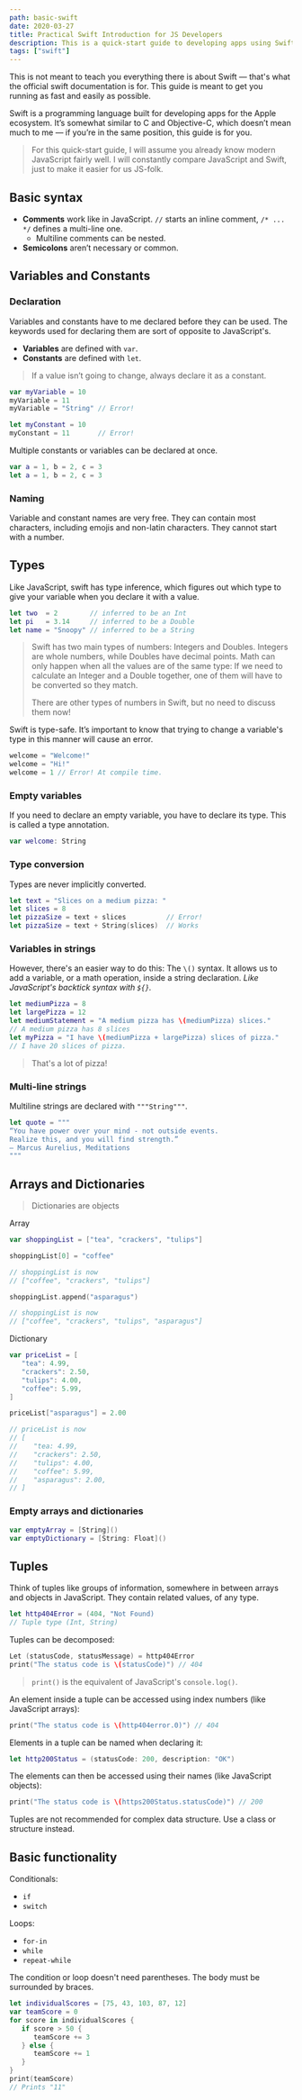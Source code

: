 ```yaml
---
path: basic-swift
date: 2020-03-27
title: Practical Swift Introduction for JS Developers
description: This is a quick-start guide to developing apps using Swift, from the perspective of a front-end developer who knows JavaScript as the main language. I will be comparing both languages, pointing out the similarities and main differences.
tags: ["swift"]
---
```


This is not meant to teach you everything there is about Swift — that's what the official swift documentation is for. This guide is meant to get you running as fast and easily as possible.

Swift is a programming language built for developing apps for the Apple ecosystem. It’s somewhat similar to C and Objective-C, which doesn’t mean much to me — if you’re in the same position, this guide is for you.

> For this quick-start guide, I will assume you already know modern JavaScript fairly well. I will constantly compare JavaScript and Swift, just to make it easier for us JS-folk.

## Basic syntax

- **Comments** work like in JavaScript. `//` starts an inline comment, `/* ... */` defines a multi-line one.
  - Multiline comments can be nested.
- **Semicolons** aren’t necessary or common.

## Variables and Constants

### Declaration

Variables and constants have to me declared before they can be used. The keywords used for declaring them are sort of opposite to JavaScript's.

- **Variables** are defined with `var`.
- **Constants** are defined with `let`.

> If a value isn’t going to change, always declare it as a constant.

```swift
var myVariable = 10
myVariable = 11
myVariable = "String" // Error!

let myConstant = 10
myConstant = 11       // Error!
```

Multiple constants or variables can be declared at once.

```swift
var a = 1, b = 2, c = 3
let a = 1, b = 2, c = 3
```

### Naming

Variable and constant names are very free. They can contain most characters, including emojis and non-latin characters. They cannot start with a number.

## Types

Like JavaScript, swift has type inference, which figures out which type to give your variable when you declare it with a value.

```swift
let two  = 2        // inferred to be an Int
let pi   = 3.14     // inferred to be a Double
let name = "Snoopy" // inferred to be a String
```

> Swift has two main types of numbers: Integers and Doubles. Integers are whole numbers, while Doubles have decimal points. Math can only happen when all the values are of the same type: If we need to calculate an Integer and a Double together, one of them will have to be converted so they match.
>
> There are other types of numbers in Swift, but no need to discuss them now!

Swift is type-safe. It’s important to know that trying to change a variable's type in this manner will cause an error.

```swift
welcome = "Welcome!"
welcome = "Hi!"
welcome = 1 // Error! At compile time.
```

### Empty variables

If you need to declare an empty variable, you have to declare its type. This is called a type annotation.

```swift
var welcome: String
```

### Type conversion

Types are never implicitly converted.

```swift
let text = "Slices on a medium pizza: "
let slices = 8
let pizzaSize = text + slices          // Error!
let pizzaSize = text + String(slices)  // Works
```

### Variables in strings

However, there's an easier way to do this: The `\()` syntax. It allows us to add a variable, or a math operation, inside a string declaration. *Like JavaScript's backtick syntax with `${}`.*

```swift
let mediumPizza = 8
let largePizza = 12
let mediumStatement = "A medium pizza has \(mediumPizza) slices."
// A medium pizza has 8 slices
let myPizza = "I have \(mediumPizza + largePizza) slices of pizza."
// I have 20 slices of pizza.
```

> That's a lot of pizza!

### Multi-line strings

Multiline strings are declared with `"""String"""`.

```swift
let quote = """
“You have power over your mind - not outside events.
Realize this, and you will find strength.”
— Marcus Aurelius, Meditations
"""
```

## Arrays and Dictionaries

> Dictionaries are objects

Array

```swift
var shoppingList = ["tea", "crackers", "tulips"]

shoppingList[0] = "coffee"

// shoppingList is now
// ["coffee", "crackers", "tulips"]

shoppingList.append("asparagus")

// shoppingList is now
// ["coffee", "crackers", "tulips", "asparagus"]
```

Dictionary

``` swift
var priceList = [
   "tea": 4.99,
   "crackers": 2.50,
   "tulips": 4.00,
   "coffee": 5.99,
]

priceList["asparagus"] = 2.00

// priceList is now
// [
//    "tea: 4.99,
//    "crackers": 2.50,
//    "tulips": 4.00,
//    "coffee": 5.99,
//    "asparagus": 2.00,
// ]
```

### Empty arrays and dictionaries

```swift
var emptyArray = [String]()
var emptyDictionary = [String: Float]()
```

## Tuples

Think of tuples like groups of information, somewhere in between arrays and objects in JavaScript. They contain related values, of any type.

```swift
let http404Error = (404, "Not Found)
// Tuple type (Int, String)
```

Tuples can be decomposed:

```swift
Let (statusCode, statusMessage) = http404Error
print("The status code is \(statusCode)") // 404
```

> `print()` is the equivalent of JavaScript's `console.log()`.

An element inside a tuple can be accessed using index numbers (like JavaScript arrays):

```swift
print("The status code is \(http404error.0)") // 404
```

Elements in a tuple can be named when declaring it:

```swift
let http200Status = (statusCode: 200, description: "OK")
```

The elements can then be accessed using their names (like JavaScript objects):

```swift
print("The status code is \(https200Status.statusCode)") // 200
```

Tuples are not recommended for complex data structure. Use a class or structure instead.

## Basic functionality

Conditionals:

- `if`
- `switch`

Loops:

- `for-in`
- `while`
- `repeat-while`

The condition or loop doesn't need parentheses.
The body must be surrounded by braces.

```swift
let individualScores = [75, 43, 103, 87, 12]
var teamScore = 0
for score in individualScores {
   if score > 50 {
      teamScore += 3
   } else {
      teamScore += 1
   }
}
print(teamScore)
// Prints "11"
```
